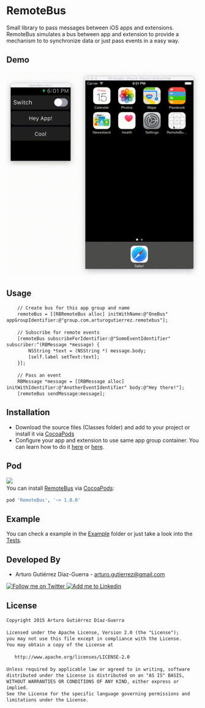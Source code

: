 RemoteBus
======

Small library to pass messages between iOS apps and extensions. RemoteBus simulates a bus between app and extension to provide a mechanism to to synchronize data or just pass events in a easy way.

Demo
-----------
![Demo][1]


Usage
-----------
```objc
    // Create bus for this app group and name
    remoteBus = [[RBRemoteBus alloc] initWithName:@"OneBus" appGroupIdentifier:@"group.com.arturogutierrez.remotebus"];

    // Subscribe for remote events
    [remoteBus subscribeForIdentifier:@"SomeEventIdentifier" subscriber:^(RBMessage *message) {
        NSString *text = (NSString *) message.body;
        [self.label setText:text];
    }];
    
    // Pass an event
    RBMessage *message = [[RBMessage alloc] initWithIdentifier:@"AnotherEventIdentifier" body:@"Hey there!"];
    [remoteBus sendMessage:message];
```

Installation
-----------
* Download the source files (Classes folder) and add to your project or install it via [CocoaPods](https://github.com/cocoapods/cocoapods) 
* Configure your app and extension to use same app group container. You can learn how to do it [here](https://developer.apple.com/library/ios/documentation/Miscellaneous/Reference/EntitlementKeyReference/Chapters/EnablingAppSandbox.html#//apple_ref/doc/uid/TP40011195-CH4-SW19) or [here](https://developer.apple.com/library/ios/documentation/General/Conceptual/ExtensibilityPG/ExtensionScenarios.html).


Pod
-----------
<img src="https://cocoapod-badges.herokuapp.com/v/RemoteBus/badge.png"/><br/>
You can install [RemoteBus](https://github.com/arturogutierrez/RemoteBus) via [CocoaPods](https://github.com/cocoapods/cocoapods):

```Ruby
pod 'RemoteBus', '~> 1.0.0'
```

Example
-----------
You can check a example in the [Example](Example) folder or just take a look into the [Tests](Example/RemoteBusExampleTests).

Developed By
------------

* Arturo Gutiérrez Díaz-Guerra - <arturo.gutierrez@gmail.com>

<a href="https://twitter.com/arturogdg">
  <img alt="Follow me on Twitter" src="http://imageshack.us/a/img812/3923/smallth.png" />
</a>
<a href="http://www.linkedin.com/in/arturogutierrezdiazguerra">
  <img alt="Add me to Linkedin" src="http://imageshack.us/a/img41/7877/smallld.png" />
</a>


License
-------

    Copyright 2015 Arturo Gutiérrez Díaz-Guerra

    Licensed under the Apache License, Version 2.0 (the "License");
    you may not use this file except in compliance with the License.
    You may obtain a copy of the License at

       http://www.apache.org/licenses/LICENSE-2.0

    Unless required by applicable law or agreed to in writing, software
    distributed under the License is distributed on an "AS IS" BASIS,
    WITHOUT WARRANTIES OR CONDITIONS OF ANY KIND, either express or implied.
    See the License for the specific language governing permissions and
    limitations under the License.

[1]: ./Art/remotebusdemo.gif
